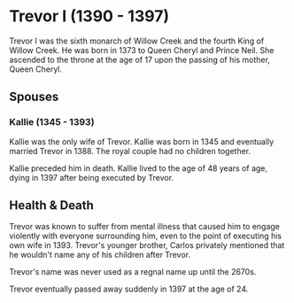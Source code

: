 # Trevor I (1390 - 1397)
Trevor I was the sixth monarch of Willow Creek and the fourth King of Willow Creek. He was born in 1373 to Queen Cheryl and Prince Neil. She ascended to the throne at the age of 17 upon the passing of his mother, Queen Cheryl.

## Spouses

### Kallie (1345 - 1393)
Kallie was the only wife of Trevor. Kallie was born in 1345 and eventually married Trevor in 1388. The royal couple had no children together.

Kallie preceded him in death. Kallie lived to the age of 48 years of age, dying in 1397 after being executed by Trevor. 

## Health & Death
Trevor was known to suffer from mental illness that caused him to engage violently with everyone surrounding him, even to the point of executing his own wife in 1393. Trevor's younger brother, Carlos privately mentioned that he wouldn't name any of his children after Trevor. 

Trevor's name was never used as a regnal name up until the 2670s.

Trevor eventually passed away suddenly in 1397 at the age of 24.
